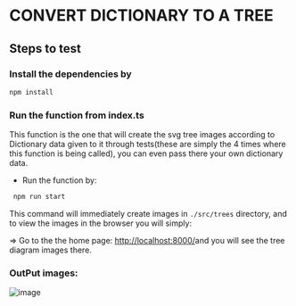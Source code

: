 # CONVERT DICTIONARY TO A TREE

## Steps to test

### Install the dependencies by

```bash
npm install
```

### Run the function from index.ts

This function is the one that will create the svg tree images according to Dictionary data given to it through
tests(these are simply the 4 times where this function is being called), you can even pass there your own dictionary data.

- Run the function by:

```bash
 npm run start
```

This command will immediately create images in `./src/trees` directory, and to view the images in the browser you will simply:

=> Go to the the home page: [http://localhost:8000/](http://localhost:8000/)and you will see the tree diagram images there.


### OutPut images:
![image](https://github.com/nsanzimfura-eric/convert-dictionary-to-tree/assets/91186046/66ede618-67dd-4603-af09-734cb30925b8)

